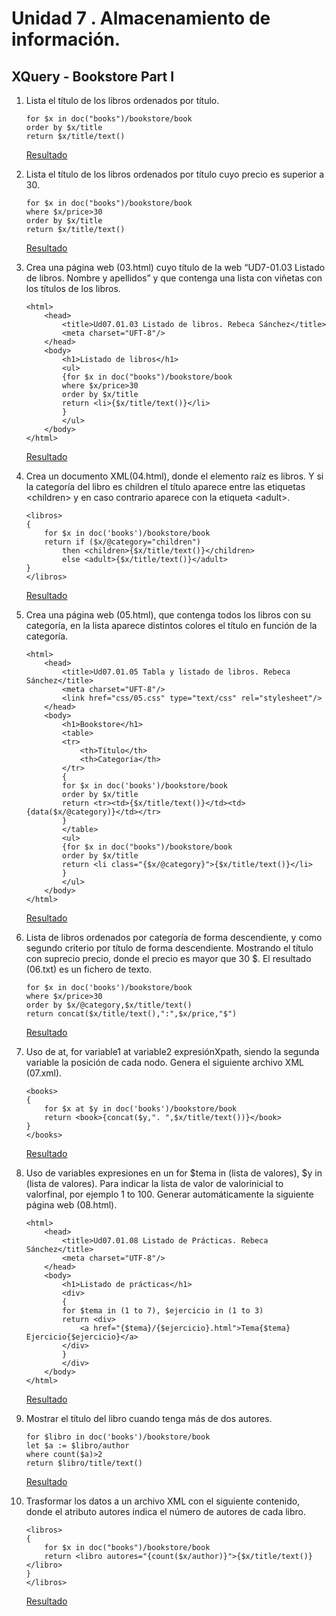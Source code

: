 # Unidad 7 . Almacenamiento de información. 
## XQuery - Bookstore Part I
1. Lista el título de los libros ordenados por título.
   
    ```xq
    for $x in doc("books")/bookstore/book
    order by $x/title
    return $x/title/text()
    ```

    [Resultado](../target/resultado01.txt)

2. Lista el título de los libros ordenados por título cuyo precio es superior a 30.
   
    ```xq
    for $x in doc("books")/bookstore/book
    where $x/price>30
    order by $x/title
    return $x/title/text()
    ```

    [Resultado](../target/resultado02.txt)

3. Crea una página web (03.html) cuyo título de la web “UD7-01.03 Listado de libros. Nombre y apellidos” y que contenga una lista con viñetas con los títulos de los libros.
   
    ```xq
    <html>
        <head>
            <title>Ud07.01.03 Listado de libros. Rebeca Sánchez</title>
            <meta charset="UFT-8"/>
        </head>
        <body>
            <h1>Listado de libros</h1>
            <ul>
            {for $x in doc("books")/bookstore/book
            where $x/price>30
            order by $x/title
            return <li>{$x/title/text()}</li>
            }
            </ul>
        </body>
    </html>
    ```

    [Resultado](../target/resultado03.html)

4. Crea un documento XML(04.html), donde el elemento raíz es libros. Y si la categoría del libro es children el título aparece entre las etiquetas &lt;children&gt; y en caso contrario aparece con la etiqueta &lt;adult&gt;.
   
    ```xq
    <libros>
    {
        for $x in doc('books')/bookstore/book
        return if ($x/@category="children")
            then <children>{$x/title/text()}</children>
            else <adult>{$x/title/text()}</adult>
    }
    </libros>
    ```

    [Resultado](../target/resultado04.xml)

5. Crea una página web (05.html), que contenga todos los libros con su categoría, en la lista aparece distintos colores el título en función de la categoría.
    
    ```xq
    <html>
        <head>
            <title>Ud07.01.05 Tabla y listado de libros. Rebeca Sánchez</title>
            <meta charset="UFT-8"/>
            <link href="css/05.css" type="text/css" rel="stylesheet"/>
        </head>
        <body>
            <h1>Bookstore</h1>
            <table>
            <tr>
                <th>Título</th>
                <th>Categoría</th>
            </tr>
            {
            for $x in doc('books')/bookstore/book
            order by $x/title
            return <tr><td>{$x/title/text()}</td><td>{data($x/@category)}</td></tr>
            }
            </table>
            <ul>
            {for $x in doc("books")/bookstore/book
            order by $x/title
            return <li class="{$x/@category}">{$x/title/text()}</li>
            }
            </ul>
        </body>
    </html>
    ```

    [Resultado](../target/resultado05.html)

6. Lista de libros ordenados por categoría de forma descendiente, y como segundo criterio por título de forma descendiente. Mostrando el título con suprecio precio, donde el precio es mayor que 30 $. El resultado (06.txt) es un fichero de texto.
    
    ```xq
    for $x in doc('books')/bookstore/book
    where $x/price>30
    order by $x/@category,$x/title/text()
    return concat($x/title/text(),":",$x/price,"$")
    ```

    [Resultado](../target/resultado06.txt)

7. Uso de at, for variable1 at variable2 expresiónXpath, siendo la segunda variable la posición de cada nodo. Genera el siguiente archivo XML (07.xml).
    
    ```xq
    <books>
    {
        for $x at $y in doc('books')/bookstore/book
        return <book>{concat($y,". ",$x/title/text())}</book>
    }
    </books>
    ```

    [Resultado](../target/resultado07.xml)

8. Uso de variables expresiones en un for $tema in (lista de valores), $y in (lista de valores). Para indicar la lista de valor de valorinicial to valorfinal, por ejemplo 1 to 100. Generar automáticamente la siguiente página web (08.html).
    
    ```xq
    <html>
        <head>
            <title>Ud07.01.08 Listado de Prácticas. Rebeca Sánchez</title>
            <meta charset="UTF-8"/>
        </head>
        <body>
            <h1>Listado de prácticas</h1>
            <div>
            {
            for $tema in (1 to 7), $ejercicio in (1 to 3)
            return <div>
                <a href="{$tema}/{$ejercicio}.html">Tema{$tema} Ejercicio{$ejercicio}</a>
            </div>
            }
            </div>
        </body>
    </html>
    ```

    [Resultado](../target/resultado08.html)

9. Mostrar el título del libro cuando tenga más de dos autores.
    
    ```xq
    for $libro in doc('books')/bookstore/book
    let $a := $libro/author
    where count($a)>2
    return $libro/title/text()
    ```

    [Resultado](../target/resultado09.txt)

10. Trasformar los datos a un archivo XML con el siguiente contenido, donde el atributo autores indica el número de autores de cada libro.
    
    ```xq
    <libros>
    {
        for $x in doc("books")/bookstore/book
        return <libro autores="{count($x/author)}">{$x/title/text()}</libro>
    }
    </libros>    
    ```

    [Resultado](../target/resultado10.xml)

